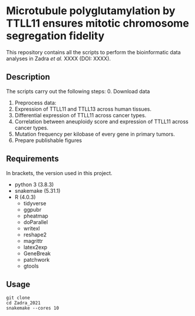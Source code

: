 # Microtubule polyglutamylation by TTLL11 ensures mitotic chromosome segregation fidelity

This repository contains all the scripts to perform the bioinformatic data analyses in Zadra *et al.* XXXX (DOI: XXXX).

## Description
The scripts carry out the following steps:
0. Download data
1. Preprocess data:
2. Expression of TTLL11 and TTLL13 across human tissues.
3. Differential expression of TTLL11 across cancer types.
4. Correlation between aneuploidy score and expression of TTLL11 across cancer types.
5. Mutation frequency per kilobase of every gene in primary tumors.
6. Prepare publishable figures

## Requirements
In brackets, the version used in this project.
- python 3 (3.8.3)
- snakemake (5.31.1)
- R (4.0.3)
    - tidyverse
    - ggpubr
    - pheatmap
    - doParallel
    - writexl
    - reshape2
    - magrittr
    - latex2exp
    - GeneBreak
    - patchwork
    - gtools

## Usage
```shell
git clone
cd Zadra_2021
snakemake --cores 10
```

